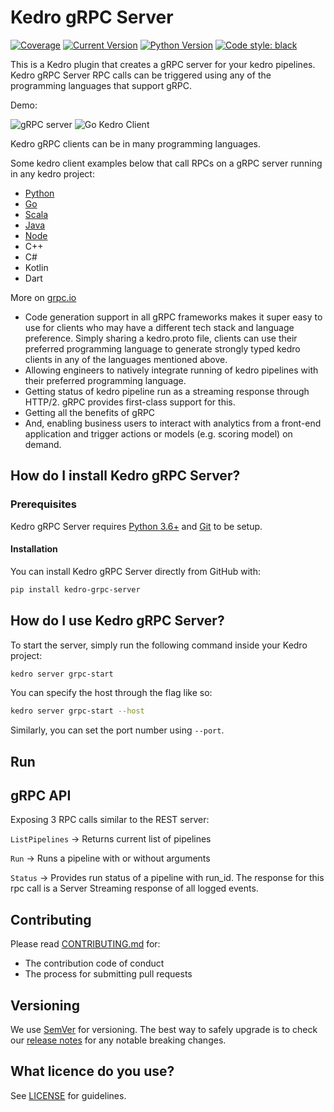 # Kedro gRPC Server

[![Coverage](https://img.shields.io/badge/coverage-100%25-brightgreen.svg)]()
[![Current Version](https://img.shields.io/badge/current%20version-0.1-yellow.svg)]()
[![Python Version](https://img.shields.io/badge/python-3.6%20%7C%203.7-blue.svg)]()
[![Code style: black](https://img.shields.io/badge/code%20style-black-000000.svg)](https://github.com/ambv/black)

This is a Kedro plugin that creates a gRPC server for your kedro pipelines. Kedro gRPC Server RPC calls can be triggered using any of the programming languages that support gRPC.

Demo:

![gRPC server](https://github.com/mmchougule/kedro-grpc-server/blob/master/docs/images/kedro_grpc_server.gif)
![Go Kedro Client](https://github.com/mmchougule/kedro-grpc-server/blob/master/docs/images/go_client_kedro.gif)


Kedro gRPC clients can be in many programming languages.

Some kedro client examples below that call RPCs on a gRPC server running in any kedro project:
- [Python](https://github.com/mmchougule/kedro-grpc-server/blob/master/grpc_client_examples/python/grpc_client.py)
- [Go](https://github.com/mmchougule/kedro-grpc-go-client/)
- [Scala](https://github.com/mmchougule/kedro-grpc-scala-client)
- [Java]()
- [Node](https://github.com/mmchougule/kedro-grpc-node-client)
- C++
- C#
- Kotlin
- Dart

More on [grpc.io](https://grpc.io)

 - Code generation support in all gRPC frameworks makes it super easy to use for clients who may have a different tech stack and language preference. Simply sharing a kedro.proto file, clients can use their preferred programming language to generate strongly typed kedro clients in any of the languages mentioned above.
 - Allowing engineers to natively integrate running of kedro pipelines with their preferred programming language.
 - Getting status of kedro pipeline run as a streaming response through HTTP/2. gRPC provides first-class support for this.
 - Getting all the benefits of gRPC
 - And, enabling business users to interact with analytics from a front-end application and trigger actions or models (e.g. scoring  model) on demand.


## How do I install Kedro gRPC Server?

### Prerequisites

Kedro gRPC Server requires [Python 3.6+](https://realpython.com/installing-python/) and [Git](https://help.github.com/en/github/getting-started-with-github/set-up-git) to be setup.

#### Installation

You can install Kedro gRPC Server directly from GitHub with:

```bash
pip install kedro-grpc-server
```

## How do I use Kedro gRPC Server?

To start the server, simply run the following command inside your Kedro project:

```bash
kedro server grpc-start
```

You can specify the host through the flag like so:

```bash
kedro server grpc-start --host
```

Similarly, you can set the port number using `--port`.

## Run

## gRPC API

Exposing 3 RPC calls similar to the REST server:

`ListPipelines` -> Returns current list of pipelines

`Run` -> Runs a pipeline with or without arguments

`Status` -> Provides run status of a pipeline with run_id.
The response for this rpc call is a Server Streaming response of all logged events.

## Contributing

Please read [CONTRIBUTING.md](CONTRIBUTING.md) for:
* The contribution code of conduct
* The process for submitting pull requests

## Versioning

We use [SemVer](http://semver.org/) for versioning. The best way to safely upgrade is to check our [release notes](RELEASE.md) for any notable breaking changes.

## What licence do you use?

See [LICENSE](LICENSE.md) for guidelines.
